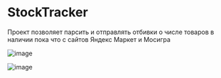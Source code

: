 # StockTracker

Проект позволяет парсить и отправлять отбивки о числе товаров в наличии пока что с сайтов Яндекс Маркет и Мосигра

![image](https://github.com/user-attachments/assets/20958c5e-78d0-4823-a550-c3ed9d7b634d)

![image](https://github.com/user-attachments/assets/9f89b1c6-7deb-4391-9f9b-c001b8bfa628)
